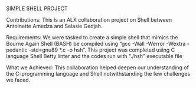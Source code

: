 SIMPLE SHELL PROJECT

Contributions: This is an ALX collaboration project on Shell between Antoinette Amedza and Selasie Gedjah.

Requirements: We were tasked to create a simple shell that mimics the Bourne Again Shell (BASH) be compiled using “gcc -Wall -Werror -Wextra -pedantic -std=gnu89 *.c -o hsh”. This project was completed using C language Shell Betty linter and the codes run with "./hsh" executable file

What we Achieved: This collaboration helped deepen our understanding of the C-programming language and Shell notwithstanding the few challenges we faced.
